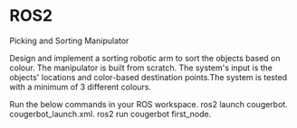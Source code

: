 # ROS2
Picking and Sorting Manipulator

Design and implement a sorting robotic arm to sort the objects based on colour. The manipulator is built from scratch. The system's input is the objects' locations and color-based destination points.The system is tested with a minimum of 3 different colours.  

Run the below commands in your ROS workspace.
ros2 launch cougerbot.
cougerbot_launch.xml.
ros2 run cougerbot first_node.
